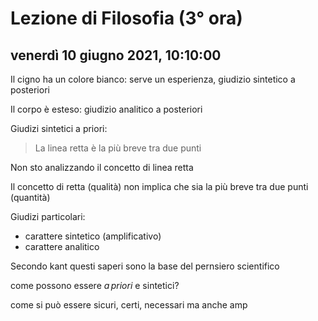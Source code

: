 #  Lezione di Filosofia (3° ora)

## venerdì 10 giugno 2021, 10:10:00


Il cigno ha un colore bianco: serve un esperienza, giudizio sintetico a posteriori

Il corpo è esteso: giudizio analitico a posteriori


Giudizi sintetici a priori: 

> La linea retta è la più breve tra due punti

Non sto analizzando il concetto di linea retta

Il concetto di retta (qualità) non implica che sia la più breve tra due punti (quantità)

Giudizi particolari:
* carattere sintetico (amplificativo)
* carattere analitico

Secondo kant questi saperi sono la base del pernsiero scientifico


come possono essere $a\,priori$ e sintetici?

come si può essere sicuri, certi, necessari ma anche amp
<!--stackedit_data:
eyJoaXN0b3J5IjpbMzE2ODg5OTMxXX0=
-->